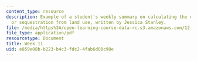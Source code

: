 ```yaml
---
content_type: resource
description: Example of a student's weekly summary on calculating the carbon emissions
  or sequestration from land use, written by Jessica Stanley.
file: /media/https%3A/open-learning-course-data-rc.s3.amazonaws.com/12-085-seminar-in-environmental-science-spring-2008/e859e08bb223b4c3fdc24fab6d00c98e_stanley_w11.pdf
file_type: application/pdf
resourcetype: Document
title: Week 11
uid: e859e08b-b223-b4c3-fdc2-4fab6d00c98e
---
```

